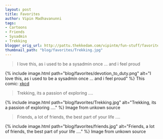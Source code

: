 ```yaml
---
layout: post
title: Favorites 
author: Vipin Madhavanunni
tags:
- Cartoons
- Friends
- Sysadmin
- Trekking
blogger_orig_url: http://pattu.thekkedam.com/vipintm/fun-stuff/favorites
thumbnail_path: "blog/favorites/Trekking.jpg"
---
```

> I love this, as i used to be a sysadmin once ... and i feel proud

{% include image.html path="blog/favorites/devotion_to_duty.png" alt="I love this, as i used to be a sysadmin once ... and i feel proud" %}
This comic: [xkcd](http://xkcd.com/705/)

> Trekking, its a passion of exploring ....

{% include image.html path="blog/favorites/Trekking.jpg" alt="Trekking, its a passion of exploring ...." %}
Image from unkown source

> Friends, a lot of friends, the best part of your life ....

{% include image.html path="blog/favorites/friends.jpg" alt="Friends, a lot of friends, the best part of your life ...." %}
Image from unkown source


